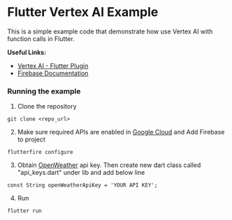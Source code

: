 # Flutter Vertex AI Example

This is a simple example code that demonstrate how use Vertex AI with function calls in Flutter.

**Useful Links:**
- [Vertex AI - Flutter Plugin](https://pub.dev/packages/firebase_vertexai)
- [Firebase Documentation](https://firebase.google.com/docs/vertex-ai/get-started?platform=flutter)

### Running the example

1. Clone the repository
```
git clone <repo_url>
```
2. Make sure required APIs are enabled in [Google Cloud](https://cloud.google.com/vertex-ai?hl=en) and Add Firebase to project
```
flutterfire configure
```
3. Obtain [OpenWeather](https://home.openweathermap.org/api_keys) api key. Then create new dart class called "api_keys.dart" under lib and add below line
```
const String openWeatherApiKey = 'YOUR API KEY';
```
4. Run
```
flutter run
```
